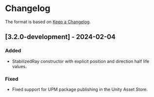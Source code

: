 # Changelog

The format is based on [Keep a Changelog](https://keepachangelog.com/en/1.1.0/).

## [3.2.0-development] - 2024-02-04

### Added

* StabilizedRay constructor with explicit position and direction half life values.

### Fixed

* Fixed support for UPM package publishing in the Unity Asset Store.
